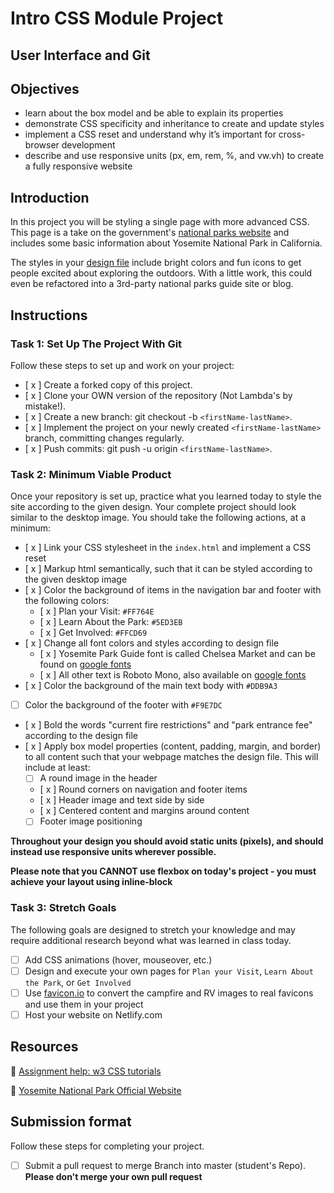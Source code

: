 # Intro CSS Module Project

## User Interface and Git

## Objectives

- learn about the box model and be able to explain its properties
- demonstrate CSS specificity and inheritance to create and update styles
- implement a CSS reset and understand why it’s important for cross-browser development
- describe and use responsive units (px, em, rem, %, and vw.vh) to create a fully responsive website

## Introduction

In this project you will be styling a single page with more advanced CSS. This page is a take on the government's [national parks website](https://www.nps.gov/yose/index.htm) and includes some basic information about Yosemite National Park in California.

The styles in your [design file](/design/desktop.jpg) include bright colors and fun icons to get people excited about exploring the outdoors. With a little work, this could even be refactored into a 3rd-party national parks guide site or blog.

## Instructions

### Task 1: Set Up The Project With Git

Follow these steps to set up and work on your project:

- [ x ] Create a forked copy of this project.
- [ x ] Clone your OWN version of the repository (Not Lambda's by mistake!).
- [ x ] Create a new branch: git checkout -b `<firstName-lastName>`.
- [ x ] Implement the project on your newly created `<firstName-lastName>` branch, committing changes regularly.
- [ x ] Push commits: git push -u origin `<firstName-lastName>`.

### Task 2: Minimum Viable Product

Once your repository is set up, practice what you learned today to style the site according to the given design. Your complete project should look similar to the desktop image. You should take the following actions, at a minimum:

- [ x ] Link your CSS stylesheet in the `index.html` and implement a CSS reset 
- [ x ] Markup html semantically, such that it can be styled according to the given desktop image
- [ x ] Color the background of items in the navigation bar and footer with the following colors:
  - [ x ] Plan your Visit: `#FF764E`
  - [ x ] Learn About the Park: `#5ED3EB`
  - [ x ] Get Involved: `#FFCD69`
- [ x ] Change all font colors and styles according to design file
  - [ x ] Yosemite Park Guide font is called Chelsea Market and can be found on [google fonts](https://fonts.google.com/specimen/Chelsea+Market)
  - [ x ] All other text is Roboto Mono, also available on [google fonts](https://fonts.google.com/specimen/Roboto+Mono)
- [ x ] Color the background of the main text body with `#DDB9A3`
- [ ] Color the background of the footer with `#F9E7DC`
- [ x ] Bold the words "current fire restrictions" and "park entrance fee" according to the design file
- [ x ] Apply box model properties (content, padding, margin, and border) to all content such that your webpage matches the design file. This will include at least:
  - [ ] A round image in the header
  - [ x ] Round corners on navigation and footer items
  - [ x ] Header image and text side by side
  - [ x ] Centered content and margins around content
  - [ ] Footer image positioning

**Throughout your design you should avoid static units (pixels), and should instead use responsive units wherever possible.**

**Please note that you CANNOT use flexbox on today's project - you must achieve your layout using inline-block**


### Task 3: Stretch Goals

The following goals are designed to stretch your knowledge and may require additional research beyond what was learned in class today.

- [ ] Add CSS animations (hover, mouseover, etc.)
- [ ] Design and execute your own pages for `Plan your Visit`, `Learn About the Park`, or `Get Involved`
- [ ] Use [favicon.io](https://favicon.io/favicon-converter/) to convert the campfire and RV images to real favicons and use them in your project
- [ ] Host your website on Netlify.com

## Resources

👋 [Assignment help: w3 CSS tutorials](https://www.w3schools.com/css/)

👀 [Yosemite National Park Official Website](https://www.nps.gov/yose/index.htm)

## Submission format

Follow these steps for completing your project.

- [ ] Submit a pull request to merge <firstName-lastName> Branch into master (student's  Repo). **Please don't merge your own pull request**

